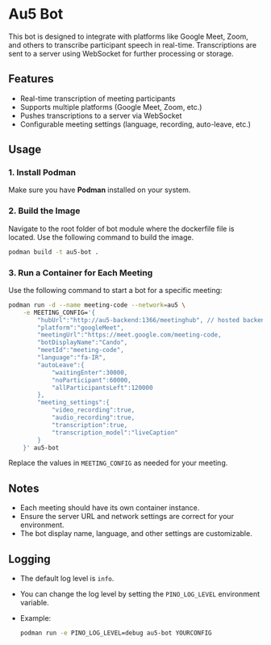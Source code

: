 # Au5 Bot

This bot is designed to integrate with platforms like Google Meet, Zoom, and others to transcribe participant speech in real-time. Transcriptions are sent to a server using WebSocket for further processing or storage.

## Features

- Real-time transcription of meeting participants
- Supports multiple platforms (Google Meet, Zoom, etc.)
- Pushes transcriptions to a server via WebSocket
- Configurable meeting settings (language, recording, auto-leave, etc.)

## Usage

### 1. Install Podman

Make sure you have **Podman** installed on your system.  

### 2. Build the Image

Navigate to the root folder of bot module where the dockerfile file is located.
Use the following command to build the image.

```sh
podman build -t au5-bot .
```

### 3. Run a Container for Each Meeting

Use the following command to start a bot for a specific meeting:

```sh
podman run -d --name meeting-code --network=au5 \
    -e MEETING_CONFIG='{
        "hubUrl":"http://au5-backend:1366/meetinghub", // hosted backend module
        "platform":"googleMeet",
        "meetingUrl":"https://meet.google.com/meeting-code,
        "botDisplayName":"Cando",
        "meetId":"meeting-code",
        "language":"fa-IR",
        "autoLeave":{
            "waitingEnter":30000,
            "noParticipant":60000,
            "allParticipantsLeft":120000
        },
        "meeting_settings":{
            "video_recording":true,
            "audio_recording":true,
            "transcription":true,
            "transcription_model":"liveCaption"
        }
    }' au5-bot
```

Replace the values in `MEETING_CONFIG` as needed for your meeting.

## Notes

- Each meeting should have its own container instance.
- Ensure the server URL and network settings are correct for your environment.
- The bot display name, language, and other settings are customizable.

## Logging

- The default log level is `info`.
- You can change the log level by setting the `PINO_LOG_LEVEL` environment variable.
- Example:

  ```sh
  podman run -e PINO_LOG_LEVEL=debug au5-bot YOURCONFIG
  ```

